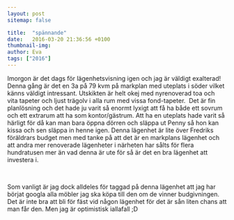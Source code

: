 ```yaml
---
layout: post
sitemap: false

title:  "spännande"
date:   2016-03-20 21:36:56 +0100
thumbnail-img: 
author: Eva
tags: ["2016"]
---
```


Imorgon är det dags för lägenhetsvisning igen och jag är väldigt exalterad! Denna gång är det en 3a på 79 kvm på markplan med uteplats i söder vilket känns väldigt intressant. Utskikten är helt okej med nyrenoverad toa och vita tapeter och ljust trägolv i alla rum med vissa fond-tapeter.  Det är fin planlösning och det hade ju varit så enormt lyxigt att få ha både ett sovrum och ett extrarum att ha som kontor/gästrum. Att ha en uteplats hade varit så härligt för då kan man bara öppna dörren och släppa ut Penny så hon kan kissa och sen släppa in henne igen. Denna lägenhet är lite över Fredriks föräldrars budget men med tanke på att det är en markplans lägenhet och att andra mer renoverade lägenheter i närheten har sålts för flera hundratusen mer än vad denna är ute för så är det en bra lägenhet att investera i. 




 




Som vanligt är jag dock alldeles för taggad på denna lägenhet att jag har börjat googla alla möbler jag ska köpa till den om de vinner budgivningen. Det är inte bra att bli för fäst vid någon lägenhet för det är sån liten chans att man får den. Men jag är optimistisk iallafall ;D

